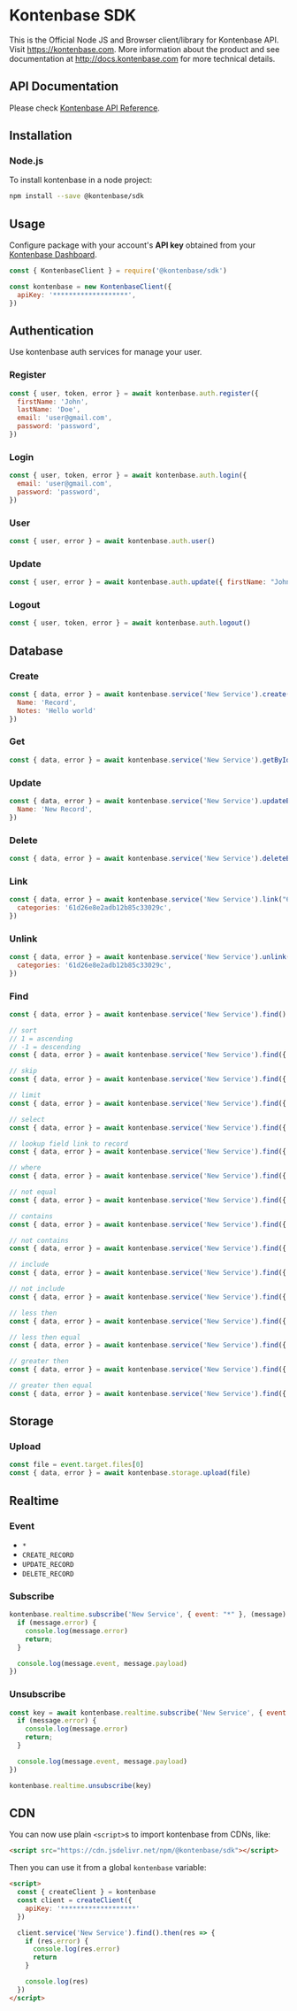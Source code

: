 # Kontenbase SDK

This is the Official Node JS and Browser client/library for Kontenbase API. Visit https://kontenbase.com. More information about the product and see documentation at http://docs.kontenbase.com for more technical details.

## API Documentation

Please check [Kontenbase API Reference](http:/docs.kontenbase.com).

## Installation

### Node.js

To install kontenbase in a node project:

```bash
npm install --save @kontenbase/sdk
```


## Usage

Configure package with your account's **API key** obtained from your [Kontenbase Dashboard](https://kontenbase.com).

```js
const { KontenbaseClient } = require('@kontenbase/sdk')

const kontenbase = new KontenbaseClient({
  apiKey: '*******************',
})
```

## Authentication

Use kontenbase auth services for manage your user.

### Register

```js
const { user, token, error } = await kontenbase.auth.register({
  firstName: 'John',
  lastName: 'Doe',
  email: 'user@gmail.com',
  password: 'password',
})
```

### Login

```js
const { user, token, error } = await kontenbase.auth.login({
  email: 'user@gmail.com',
  password: 'password',
})
```

### User

```js
const { user, error } = await kontenbase.auth.user()
```

### Update

```js
const { user, error } = await kontenbase.auth.update({ firstName: "John" })
```

### Logout

```js
const { user, token, error } = await kontenbase.auth.logout()
```

## Database 

### Create
```js
const { data, error } = await kontenbase.service('New Service').create({
  Name: 'Record',
  Notes: 'Hello world'
})
```

### Get
```js
const { data, error } = await kontenbase.service('New Service').getById("605a251d7b8678bf6811k3b1")
```

### Update
```js
const { data, error } = await kontenbase.service('New Service').updateById("605a251d7b8678bf6811k3b1", {
  Name: 'New Record',
})
```

### Delete
```js
const { data, error } = await kontenbase.service('New Service').deleteById("605a251d7b8678bf6811k3b1")
```

### Link
```js
const { data, error } = await kontenbase.service('New Service').link("605a251d7b8678bf6811k3b1", {
  categories: '61d26e8e2adb12b85c33029c',
})
```

### Unlink
```js
const { data, error } = await kontenbase.service('New Service').unlink("605a251d7b8678bf6811k3b1", {
  categories: '61d26e8e2adb12b85c33029c',
})
```

### Find
```js
const { data, error } = await kontenbase.service('New Service').find()
```

```js
// sort
// 1 = ascending
// -1 = descending
const { data, error } = await kontenbase.service('New Service').find({ sort: { name: 1 } })
```

```js
// skip
const { data, error } = await kontenbase.service('New Service').find({ skip: 10 })
```

```js
// limit
const { data, error } = await kontenbase.service('New Service').find({ limit: 10 })
```

```js
// select
const { data, error } = await kontenbase.service('New Service').find({ select: ['name'] })
```

```js
// lookup field link to record
const { data, error } = await kontenbase.service('New Service').find({ lookup: ['categories'] })
```

```js
// where
const { data, error } = await kontenbase.service('New Service').find({ where: { name: 'John'} })
```

```js
// not equal
const { data, error } = await kontenbase.service('New Service').find({ where: { name: { $ne: 'John' } } })
```

```js
// contains
const { data, error } = await kontenbase.service('New Service').find({ where: { name: { $contains: 'John' } } })
```

```js
// not contains
const { data, error } = await kontenbase.service('New Service').find({ where: { name: { $notContains: 'John' } } })
```

```js
// include
const { data, error } = await kontenbase.service('New Service').find({ where: { name: { $in: ['John'] } } })
```

```js
// not include
const { data, error } = await kontenbase.service('New Service').find({ where: { name: { $nin: ['John'] } } })
```

```js
// less then
const { data, error } = await kontenbase.service('New Service').find({ where: { total: { $lt: 10 } } })
```

```js
// less then equal
const { data, error } = await kontenbase.service('New Service').find({ where: { total: { $lte: 10 } } })
```

```js
// greater then
const { data, error } = await kontenbase.service('New Service').find({ where: { total: { $gt: 10 } } })
```

```js
// greater then equal
const { data, error } = await kontenbase.service('New Service').find({ where: { total: { $gte: 10 } } })
```

## Storage
### Upload
```js
const file = event.target.files[0]
const { data, error } = await kontenbase.storage.upload(file)
```

## Realtime
### Event
- `*`
- `CREATE_RECORD`
- `UPDATE_RECORD`
- `DELETE_RECORD`
### Subscribe
```js
kontenbase.realtime.subscribe('New Service', { event: "*" }, (message) => {
  if (message.error) {
    console.log(message.error)
    return;
  }

  console.log(message.event, message.payload)
})
```

### Unsubscribe
```js
const key = await kontenbase.realtime.subscribe('New Service', { event: "*" } , (message) => {
  if (message.error) {
    console.log(message.error)
    return;
  }

  console.log(message.event, message.payload)
})

kontenbase.realtime.unsubscribe(key)
```

## CDN
You can now use plain `<script>`s to import kontenbase from CDNs, like:

```html
<script src="https://cdn.jsdelivr.net/npm/@kontenbase/sdk"></script>
```


Then you can use it from a global `kontenbase` variable:

```html
<script>
  const { createClient } = kontenbase
  const client = createClient({
    apiKey: '*******************'
  })

  client.service('New Service').find().then(res => {
    if (res.error) {
      console.log(res.error)
      return
    }

    console.log(res)
  })
</script>
```